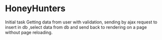 # HoneyHunters
Initial task
Getting data from user with validation, sending by ajax request to insert in db ,select data from db and send back to rendering on a page without page reloading.
